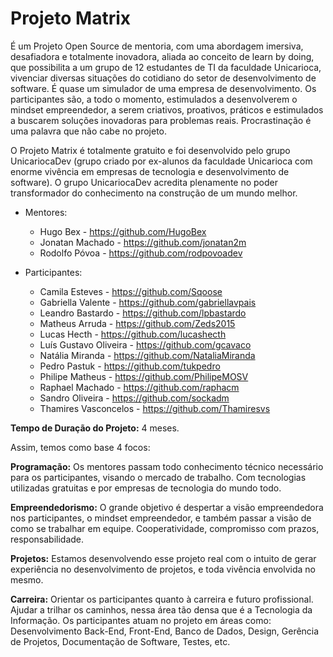 # Projeto Matrix 
 
   É um Projeto Open Source de mentoria, com uma abordagem imersiva, desafiadora e totalmente inovadora, aliada ao conceito de learn by doing, que possibilita a um grupo de 12 estudantes de TI da faculdade Unicarioca, vivenciar diversas situações do cotidiano do setor de desenvolvimento de software. É quase um simulador de uma empresa de desenvolvimento. Os participantes são, a todo o momento, estimulados a desenvolverem o mindset empreendedor, a serem criativos, proativos, práticos e estimulados a buscarem soluções inovadoras para problemas reais. Procrastinação é uma palavra que não cabe no projeto.
 
   O Projeto Matrix é totalmente gratuito e foi desenvolvido pelo grupo UnicariocaDev (grupo criado por ex-alunos da faculdade Unicarioca com enorme vivência em empresas de tecnologia e desenvolvimento de software). O grupo UnicariocaDev acredita plenamente no poder transformador do conhecimento na construção de um mundo melhor.


  * Mentores:

      * Hugo Bex  -   https://github.com/HugoBex
      * Jonatan Machado  -  https://github.com/jonatan2m
      * Rodolfo Póvoa  -  https://github.com/rodpovoadev
   
* Participantes:

     * Camila Esteves  -  https://github.com/Sqoose
     * Gabriella Valente  -  https://github.com/gabriellavpais
     * Leandro Bastardo  -  https://github.com/lpbastardo
     * Matheus Arruda  -  https://github.com/Zeds2015
     * Lucas Hecth  -  https://github.com/lucashecth
     * Luís Gustavo Oliveira  -  https://github.com/gcavaco
     * Natália Miranda  -  https://github.com/NataliaMiranda
     * Pedro Pastuk  -  https://github.com/tukpedro
     * Philipe Matheus  -  https://github.com/PhilipeMOSV
     * Raphael Machado  -  https://github.com/raphacm
     * Sandro Oliveira  -  https://github.com/sockadm
     * Thamires Vasconcelos  - https://github.com/Thamiresvs


**Tempo de Duração do Projeto:** 4 meses.
 
 
Assim, temos como base 4 focos:
 
**Programação:** Os mentores passam todo conhecimento técnico necessário para os participantes, visando o mercado de trabalho. Com tecnologias utilizadas gratuitas e por empresas de tecnologia do mundo todo.
 
   **Empreendedorismo:**  O grande objetivo é despertar a visão empreendedora nos participantes, o mindset empreendedor, e também passar a visão de como se trabalhar em equipe. Cooperatividade, compromisso com prazos, responsabilidade.
 
**Projetos:** Estamos desenvolvendo esse projeto real com o intuito de gerar experiência no desenvolvimento de projetos, e toda vivência envolvida no mesmo. 
 
  **Carreira:** Orientar os participantes quanto à carreira e futuro profissional. Ajudar a trilhar os caminhos, nessa área tão densa que é a Tecnologia da Informação. Os participantes atuam no projeto em áreas como: Desenvolvimento Back-End, Front-End, Banco de Dados, Design, Gerência de Projetos, Documentação de Software, Testes, etc.


